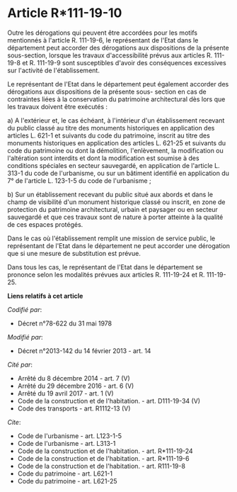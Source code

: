 # Article R*111-19-10

Outre les dérogations qui peuvent être accordées pour les motifs mentionnés à l'article R. 111-19-6, le représentant de
l'Etat dans le département peut accorder des dérogations aux dispositions de la présente sous-section, lorsque les travaux
d'accessibilité prévus aux articles R. 111-19-8 et R. 111-19-9 sont susceptibles d'avoir des conséquences excessives sur
l'activité de l'établissement. 

Le représentant de l'Etat dans le département peut également accorder des dérogations aux dispositions de la présente sous-
section en cas de contraintes liées à la conservation du patrimoine architectural dès lors que les travaux doivent être
exécutés : 

a) A l'extérieur et, le cas échéant, à l'intérieur d'un établissement recevant du public classé au titre des monuments
historiques en application des articles L. 621-1 et suivants du code du patrimoine, inscrit au titre des monuments
historiques en application des articles L. 621-25 et suivants du code du patrimoine ou dont la démolition, l'enlèvement, la
modification ou l'altération sont interdits et dont la modification est soumise à des conditions spéciales en secteur
sauvegardé, en application de l'article L. 313-1 du code de l'urbanisme, ou sur un bâtiment identifié en application du 7° de
l'article L. 123-1-5 du code de l'urbanisme ; 

b) Sur un établissement recevant du public situé aux abords et dans le champ de visibilité d'un monument historique classé ou
inscrit, en zone de protection du patrimoine architectural, urbain et paysager ou en secteur sauvegardé et que ces travaux
sont de nature à porter atteinte à la qualité de ces espaces protégés. 

Dans le cas où l'établissement remplit une mission de service public, le représentant de l'Etat dans le département ne peut
accorder une dérogation que si une mesure de substitution est prévue. 

Dans tous les cas, le représentant de l'Etat dans le département se prononce selon les modalités prévues aux articles R.
111-19-24 et R. 111-19-25.

**Liens relatifs à cet article**

_Codifié par_:

  - Décret n°78-622 du 31 mai 1978

_Modifié par_:

  - Décret n°2013-142 du 14 février 2013 - art. 14

_Cité par_:

  - Arrêté du 8 décembre 2014 - art. 7 (V)
  - Arrêté du 29 décembre 2016 - art. 6 (V)
  - Arrêté du 19 avril 2017 - art. 1 (V)
  - Code de la construction et de l'habitation. - art. D111-19-34 (V)
  - Code des transports - art. R1112-13 (V)

_Cite_:

  - Code de l'urbanisme - art. L123-1-5
  - Code de l'urbanisme - art. L313-1
  - Code de la construction et de l'habitation. - art. R*111-19-24
  - Code de la construction et de l'habitation. - art. R*111-19-6
  - Code de la construction et de l'habitation. - art. R111-19-8
  - Code du patrimoine - art. L621-1
  - Code du patrimoine - art. L621-25
